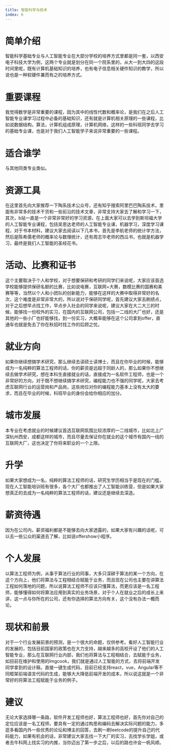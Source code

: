 ```yaml
---
title: 智能科学与技术
index: 6
---
```


# 简单介绍

智能科学基础专业与人工智能专业在大部分学校的培养方式里都是同一套，以西安电子科技大学为例，这两个专业就是划分在同一个院系里的，从大一到大四的这段时间里呢，既有计算机基础知识的培养，也有电子信息相关硬件知识的教学，所以说也是一种软硬件兼而有之的培养方式。

# 重要课程

我觉得数学是非常重要的课程，因为其中的线性代数和概率论，是我们在之后人工智能专业课学习过程中必备的基础知识，还有就是计算机相关原理的一些课程，比如说数据结构，算法，计算机组成原理，计算机网络，这样的一些科班同学去学习的基础专业课，也是对于我们人工智能学子来说非常重要的一些课程。

# 适合谁学

与其他同类专业类似。

# 资源工具

在这里首先向大家推荐一下陶系技术公众号，还有知乎搜索阿里巴巴陶系技术，里面有非常多的技术干货和一些前沿的技术文章，非常支持大家去了解和学习一下，其次，b站一直是一个非常非常好的学习资源，在上面大家可以去学到斯坦福大学的人工智能专业课程，包括吴恩达老师的人工智能专业课，机器学习，深度学习课程，对于书本材料，建议大家去阅读以下几本书，首先是李航老师的统计学方法，然后是陈希儒老师的概率论与数理统计，还有周志华老师的西瓜书，也就是机器学习，最终是我们人工智能的圣经花书。

# 活动、比赛和证书

这个主要取决于个人和学校，对于想要保研和考研的同学们来说呢，大家应该首选学校能够提供保研名额的比赛，比如说电赛，互联网+大赛，数模比赛的国赛和美赛等等，当然以个人和小团队的创新能力，能够在这样的大赛中取得非常好的名次，这个难度是非常非常大的，所以说对于保研同学呢，首先建议大家去刷绩点，对于之后想早点找工作，早点步入社会的同学来说呢，建议大家在大二大三的时候，能够找一份校外的实习，在国内的互联网公司，包括一二线的大厂也好，还是其他的一些小厂也好能够找，到一份实习，大概率能够在这个公司拿到offer，直通车也就是免去了你在秋招时找工作的后顾之忧。

# 就业方向

如果你继续想搞学术研究，那么继续去读硕士读博士，而且在你毕业的时候，能够成为一名纯粹的算法工程师的话，你的薪资是远超于同龄人的，那么如果你不想继续去做学术研究，想在本科生直接就业的话，直接成为一名软件工程师，也是一个非常好的方向，对于既不想继续搞学术研究，编程能力也不强的同学呢，大家去考虑互联网行业的运营岗和产品岗，这些岗位对你的编程能力基本上没有太大的要求，而且在毕业的时候，科班毕业的身份会给你相应的加分。

# 城市发展

本专业在考虑就业的时候建议首选互联网氛围比较浓厚的一二线城市，比如北上广深杭州西安，成都这样的城市，而且尽量去保证你在就业的这个城市有国内一线的互联网大厂，这也决定了你将来职业的一个上限。

# 升学

如果大家想成为一名，纯粹的算法工程师的话，研究生学历相当于是现在的门槛，现在人工智能培训班有很多，各个大厂也都推出了人工智能训练营，但是如果大家想真正的去成为一名纯粹的算法工程师的话，建议还是继续去深造。

# 薪资待遇

因为在公司内，薪资福利都是不能够去向大家透露的，如果大家有兴趣的话呢，可以去一些公众的渠道去了解，比如说offershow小程序。

# 个人发展

以算法工程师为例，从事于算法行业的同事，大多只深耕于算法的某一个方向，在这个方向上，他们将算法与工程相结合赋能于业务，而且现在公司也主要在讲算法工程如何落地的问题，所以说算法工程师不应该只懂算法，而更应该是一名工程师，能够懂得如何将算法应用到真实的业务场景，对于个人在就业之后的成长上来讲，这一点与你所在的公司，还有你选择的算法方向有关，这个没有办法一概而论。

# 现状和前景

对于一个行业发展前景的预测，是一个很大的命题，仅供参考。看好人工智能行业的发展的，包括目前国家的政策也在大力支持，越来越多的高校开设了他们的人工智能专业，那么在互联网行业内部，我们也将算法与工程相结合，去赋能于业务，如目前在维护和使用的Imgcook，我们就是通过人工智能的方式，去将前端开发同学拿到的设计稿，直接一键生成代码，目前已经支持react，vue，Angular等不同框架前端语言代码的生成，能够大大降低前端开发的成本，所以说这就是一个非常好的将算法工程赋能于业务的例子。

# 建议

无论大家选择哪一条路，软件开发工程师也好，算法工程师也好，首先你对自己的定位应该是一名工程师，要具有一定的通过构思和编码去解决实际问题的能力，多逛多看国内外一些优秀的论坛和博主的回答，去刷一刷leetcode的提升自己的代码能力，如果有机会的话，非常建议大家去找一下大厂的实习，去找学长学姐，或者去牛科网上找实习的内推，当你迈出了第一步之后，以后的路也许会一帆风顺。